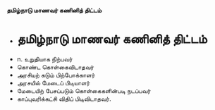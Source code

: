 **தமிழ்நாடு மாணவர் கணினித் திட்டம்**
- # தமிழ்நாடு மாணவர் கணினித் திட்டம்
- n. உறுதியாக நிற்பவர்
- கொண்ட கொள்கைவிடாதவர்
- அரசியற் கடும் பிற்போக்காளர்
- அரசயில் மேடைப் பிடியாளர்
- மேடையிற் பேசப்படும் கொள்கைகளின்படி நடப்பவர்
- காப்புவரிக்கட்சி விதிப் பிடிவிடாதவர்.

